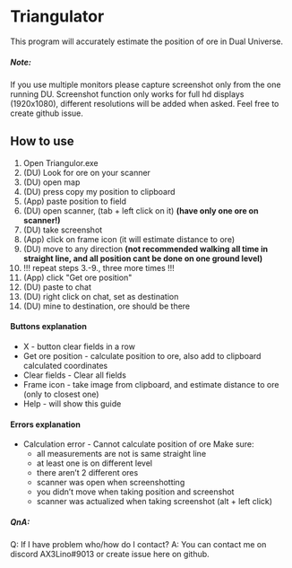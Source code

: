 # Triangulator

This program will accurately estimate the position of ore in Dual Universe.

##### Note: 
If you use multiple monitors please capture screenshot only from the one running DU. Screenshot function only works for full hd displays (1920x1080), different resolutions will be added when asked. Feel free to create github issue.

## How to use
1. Open Triangulor.exe
2. (DU) Look for ore on your scanner
3. (DU) open map
4. (DU) press copy my position to clipboard 
5. (App) paste position to field 
6. (DU) open scanner, (tab + left click on it) **(have only one ore on scanner!)**
7. (DU) take screenshot
8. (App) click on frame icon (it will estimate distance to ore) 
9. (DU) move to any direction **(not recommended walking all time in straight line, and all position cant be done on one ground level)**
10. !!! repeat steps 3.-9., three more times !!!
11. (App) click "Get ore position"
12. (DU) paste to chat
13. (DU) right click on chat, set as destination
14. (DU) mine to destination, ore should be there

#### Buttons explanation

- X - button clear fields in a row
- Get ore position - calculate position to ore, also add to clipboard calculated coordinates
- Clear fields - Clear all fields
- Frame icon - take image from clipboard, and estimate distance to ore (only to closest one)
- Help - will show this guide

#### Errors explanation

- Calculation error - Cannot calculate position of ore
 Make sure: 
    - all measurements are not is same straight line
    - at least one is on different level
    - there aren’t 2 different ores
    - scanner was open when screenshotting
    - you didn’t move when taking position and screenshot
    - scanner was actualized when taking screenshot (alt + left click)

##### QnA: 
Q: If I have problem who/how do I contact?
A: You can contact me on discord AX3Lino#9013 or create issue here on github.